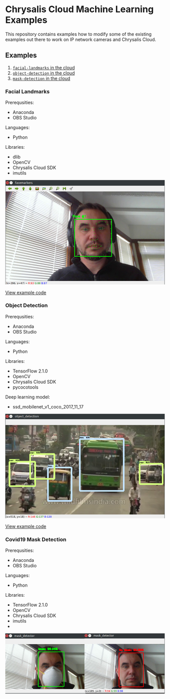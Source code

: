 # Chrysalis Cloud Machine Learning Examples

This repository contains examples how to modify some of the existing examples out there to work on IP network cameras and Chrysalis Cloud.

## Examples

1. [`facial-landmarks` in the cloud](#facial-landmarks)
2. [`object-detection` in the cloud](#object-detection)
3. [`mask-detection` in the cloud](#covid19-mask-detection)

### Facial Landmarks

Prerequsities:
- Anaconda
- OBS Studio

Languages:
- Python

Libraries:
- dlib
- OpenCV
- Chrysalis Cloud SDK
- imutils

![facial landmarks](https://raw.githubusercontent.com/chryscloud/chryscloud-ai-examples/master/assets/face_markers.jpg)

[View example code](https://github.com/chryscloud/chryscloud-ai-examples/tree/master/facial-landmarks)

### Object Detection

Prerequsities:
- Anaconda
- OBS Studio

Languages:
- Python

Libraries:
- TensorFlow 2.1.0
- OpenCV
- Chrysalis Cloud SDK
- pycocotools

Deep learning model:
- ssd_mobilenet_v1_coco_2017_11_17

![object detection](https://raw.githubusercontent.com/chryscloud/chryscloud-ai-examples/master/assets/object_detection.png)

[View example code](https://github.com/chryscloud/chryscloud-ai-examples/tree/master/object-detection)


### Covid19 Mask Detection

Prerequsities:
- Anaconda
- OBS Studio

Languages:
- Python

Libraries:
- TensorFlow 2.1.0
- OpenCV
- Chrysalis Cloud SDK
- imutils
- 

![mask detection](https://raw.githubusercontent.com/chryscloud/chryscloud-ai-examples/master/assets/mask_detection.jpg)